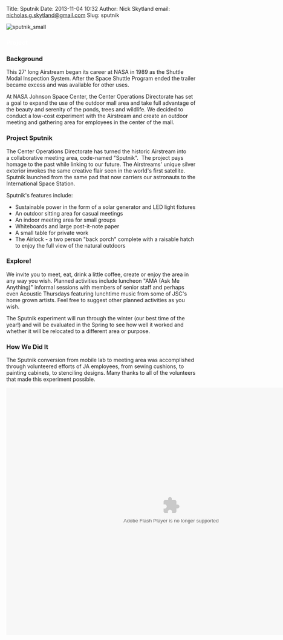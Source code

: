 Title: Sputnik
Date: 2013-11-04 10:32
Author: Nick Skytland
email: nicholas.g.skytland@gmail.com
Slug: sputnik

![sputnik\_small][]

### 

### <span style="color: #ffffff;">**Project**</span>

### Background

This 27' long Airstream began its career at NASA in 1989 as the Shuttle
Modal Inspection System. After the Space Shuttle Program ended the
trailer became excess and was available for other uses.

At NASA Johnson Space Center, the Center Operations Directorate has set
a goal to expand the use of the outdoor mall area and take full
advantage of the beauty and serenity of the ponds, trees and wildlife.
We decided to conduct a low-cost experiment with the Airstream and
create an outdoor meeting and gathering area for employees in the center
of the mall.

### **Project** **Sputnik**

The Center Operations Directorate has turned the historic Airstream into
a collaborative meeting area, code-named "Sputnik".  The project pays
homage to the past while linking to our future. The Airstreams' unique
silver exterior invokes the same creative flair seen in the world's
first satellite. Sputnik launched from the same pad that now carriers
our astronauts to the International Space Station.

Sputnik's features include:

-   Sustainable power in the form of a solar generator and LED light
    fixtures
-   An outdoor sitting area for casual meetings
-   An indoor meeting area for small groups
-   Whiteboards and large post-it-note paper
-   A small table for private work
-   The Airlock - a two person "back porch" complete with a raisable
    hatch to enjoy the full view of the natural outdoors

### **Explore!**

We invite you to meet, eat, drink a little coffee, create or enjoy the
area in any way you wish. Planned activities include luncheon "AMA (Ask
Me Anything)" informal sessions with members of senior staff and perhaps
even Acoustic Thursdays featuring lunchtime music from some of JSC's
home grown artists. Feel free to suggest other planned activities as you
wish.

The Sputnik experiment will run through the winter (our best time of the
year!) and will be evaluated in the Spring to see how well it worked and
whether it will be relocated to a different area or purpose.

### **How We Did It**

The Sputnik conversion from mobile lab to meeting area was accomplished
through volunteered efforts of JA employees, from sewing cushions, to
painting cabinets, to stenciling designs. Many thanks to all of the
volunteers that made this experiment possible.

<p>
<object width="872" height="654" classid="clsid:d27cdb6e-ae6d-11cf-96b8-444553540000" codebase="http://download.macromedia.com/pub/shockwave/cabs/flash/swflash.cab#version=6,0,40,0">
<param name="flashvars" value="offsite=true&amp;lang=en-us&amp;page_show_url=%2Fphotos%2F76425885%40N05%2Fsets%2F72157637562771255%2Fshow%2F&amp;page_show_back_url=%2Fphotos%2F76425885%40N05%2Fsets%2F72157637562771255%2F&amp;set_id=72157637562771255&amp;jump_to="></param><param name="allowFullScreen" value="true"></param><param name="src" value="http://www.flickr.com/apps/slideshow/show.swf?v=124984"></param><param name="allowfullscreen" value="true"></param>

<embed width="872" height="654" type="application/x-shockwave-flash" src="http://www.flickr.com/apps/slideshow/show.swf?v=124984" flashvars="offsite=true&amp;lang=en-us&amp;page_show_url=%2Fphotos%2F76425885%40N05%2Fsets%2F72157637562771255%2Fshow%2F&amp;page_show_back_url=%2Fphotos%2F76425885%40N05%2Fsets%2F72157637562771255%2F&amp;set_id=72157637562771255&amp;jump_to=" allowfullscreen="true" allowfullscreen="true">
</embed>
</object>
</p>

  [sputnik\_small]: http://open.nasa.gov/wp-content/uploads/2013/11/sputnik_small.jpg
